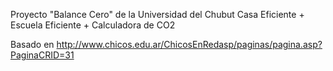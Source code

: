 Proyecto "Balance Cero" de la Universidad del Chubut
Casa Eficiente + Escuela Eficiente + Calculadora de CO2

Basado en http://www.chicos.edu.ar/ChicosEnRedasp/paginas/pagina.asp?PaginaCRID=31
